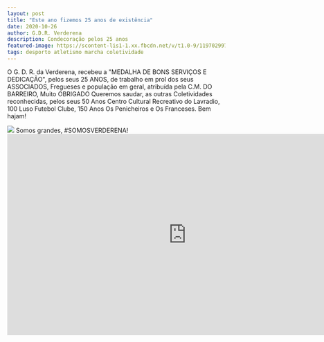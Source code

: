 ```yaml
---
layout: post
title: "Este ano fizemos 25 anos de existência"
date: 2020-10-26
author: G.D.R. Verderena
description: Condecoração pelos 25 anos
featured-image: https://scontent-lis1-1.xx.fbcdn.net/v/t1.0-9/119702997_3672889729410330_6300470980516759076_n.jpg?_nc_cat=100&ccb=2&_nc_sid=8bfeb9&_nc_ohc=6oRzoFYaEL4AX_o_4sZ&_nc_ht=scontent-lis1-1.xx&oh=b3013abfdddacf94063058e27773799b&oe=5FBB2230
tags: desporto atletismo marcha coletividade
---
```


O G. D. R. da Verderena, recebeu a "MEDALHA DE BONS SERVIÇOS E DEDICAÇÃO",  pelos seus 25 ANOS, de trabalho em prol dos seus ASSOCIADOS, Fregueses e população em geral, atribuída pela C.M. DO BARREIRO, Muito OBRIGADO
Queremos saudar, as outras Coletividades reconhecidas, pelos seus 50 Anos Centro Cultural Recreativo do Lavradio, 100 Luso Futebol Clube, 150 Anos Os Penicheiros e Os Franceses. Bem hajam!

<img src="https://scontent-lis1-1.xx.fbcdn.net/v/t1.0-9/119702997_3672889729410330_6300470980516759076_n.jpg?_nc_cat=100&ccb=2&_nc_sid=8bfeb9&_nc_ohc=6oRzoFYaEL4AX_o_4sZ&_nc_ht=scontent-lis1-1.xx&oh=b3013abfdddacf94063058e27773799b&oe=5FBB2230">
Somos grandes, #SOMOSVERDERENA!

<iframe width="826" height="465" src="https://www.youtube.com/embed/AZJLs5OYK04?start=216" frameborder="0" allow="accelerometer; autoplay; clipboard-write; encrypted-media; gyroscope; picture-in-picture" allowfullscreen></iframe>

